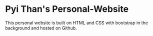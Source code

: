 # Pyi Than's Personal-Website

This personal website is built on HTML and CSS with bootstrap in the background and hosted on Github.

